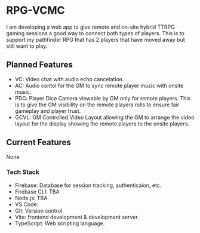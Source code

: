 # RPG-VCMC
I am developing a web app to give remote and on-site hybrid TTRPG gaming sessions a good way to connect both types of players. This is to support my pathfinder RPG that has 2 players that have moved away but still want to play.

## Planned Features
- VC: Video chat with audio echo cancelation.
- AC: Audio contol for the GM to sync remote player music with onsite music.
- PDC: Player Dice Camera viewable by GM only for remote players. This is to give the GM visibility on the remote players rolls to ensure fair gameplay and player trust.
- GCVL: GM Controlled Video Layout allowing the GM to arrange the video layout for the display showing the remote players to the onsite players.

## Current Features
None

### Tech Stack
- Firebase: Database for session tracking, authenticaion, etc.
- Firebase CLI: TBA
- Node.js: TBA
- VS Code:
- Git: Version control
- Vite: frontend development & development server.
- TypeScript: Web scripting language.
